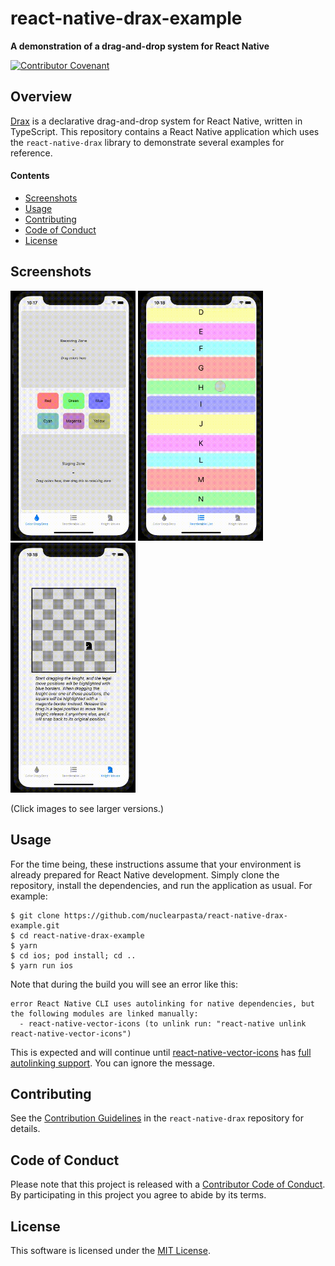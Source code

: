 # react-native-drax-example

**A demonstration of a drag-and-drop system for React Native**

[![Contributor Covenant](https://img.shields.io/badge/Contributor%20Covenant-v2.0%20adopted-ff69b4.svg)](CODE-OF-CONDUCT.md)

## Overview

[Drax](https://github.com/nuclearpasta/react-native-drax) is a declarative drag-and-drop system for React Native, written in TypeScript. This repository contains a React Native application which uses the `react-native-drax` library to demonstrate several examples for reference.

#### Contents

* [Screenshots](#screenshots)
* [Usage](#usage)
* [Contributing](#contributing)
* [Code of Conduct](#code-of-conduct)
* [License](#license)


<a name="screenshots"></a>
## Screenshots

<a href="images/color-drag-drop.gif"><img src="images/color-drag-drop.gif" width="200" alt="Color Drag-and-Drop" /></a>
<a href="images/reorderable-list.gif"><img src="images/reorderable-list.gif" width="200" alt="Reorderable List" /></a>
<a href="images/knight-moves.gif"><img src="images/knight-moves.gif" width="200" alt="Knight Moves" /></a>

(Click images to see larger versions.)

<a name="usage"></a>
## Usage

For the time being, these instructions assume that your environment is already prepared for React Native development. Simply clone the repository, install the dependencies, and run the application as usual. For example:

```
$ git clone https://github.com/nuclearpasta/react-native-drax-example.git
$ cd react-native-drax-example
$ yarn
$ cd ios; pod install; cd ..
$ yarn run ios
```

Note that during the build you will see an error like this:
```
error React Native CLI uses autolinking for native dependencies, but the following modules are linked manually:
  - react-native-vector-icons (to unlink run: "react-native unlink react-native-vector-icons")
```

This is expected and will continue until [react-native-vector-icons](https://github.com/oblador/react-native-vector-icons/) has [full autolinking support](https://github.com/oblador/react-native-vector-icons/issues/1185). You can ignore the message.

<a name="contributing"></a>
## Contributing

See the [Contribution Guidelines](https://github.com/nuclearpasta/react-native-drax/blob/master/CONTRIBUTING.md) in the `react-native-drax` repository for details.

<a name="code-of-conduct"></a>
## Code of Conduct

Please note that this project is released with a [Contributor Code of Conduct](https://github.com/nuclearpasta/react-native-drax/blob/master/CODE-OF-CONDUCT.md). By participating in this project you agree to abide by its terms.

<a name="license"></a>
## License

This software is licensed under the [MIT License](LICENSE.md).

